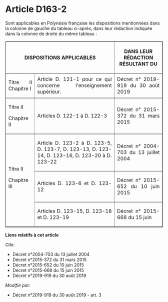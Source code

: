 # Article D163-2

Sont applicables en Polynésie française les dispositions mentionnées dans la colonne de gauche du tableau ci-après, dans leur
rédaction indiquée dans la colonne de droite du même tableau :

<table border="1">
    <tbody>
      <tr>
        <th colspan="2">

DISPOSITIONS APPLICABLES

</th>
        <th>

DANS LEUR RÉDACTION RÉSULTANT DU</th>
      </tr>
      <tr>
        <td align="justify">

Titre II Chapitre I

</td>
        <td align="justify">Article D. 121-1 pour ce qui concerne l'enseignement supérieur.</td>
        <td align="justify">
Décret n° 2019-919 du 30 août 2019
</td>
      </tr>
      <tr>
        <td align="justify">

Titre II

Chapitre II</td>
        <td align="justify">

Articles D. 122-1 à D. 122-3</td>
        <td align="justify">

Décret n° 2015-372 du 31 mars 2015
</td>
      </tr>
      <tr>
        <td align="justify" rowspan="3">Titre II

Chapitre III</td>
        <td align="justify">

Article D. 123-2 à D. 123-5, D. 123-7, D. 123-13, D. 123-14, D. 123-16, D. 123-20 à D. 123-22</td>
        <td align="justify">

Décret n° 2004-703 du 13 juillet 2004
</td>
      </tr>
      <tr>
        <td align="justify">

Articles D. 123-6 et D. 123-12</td>
        <td align="justify">

Décret n° 2015-652 du 10 juin 2015
</td>
      </tr>
      <tr>
        <td align="justify">

Articles D. 123-15, D. 123-18 et D. 123-19</td>
        <td align="justify">

Décret n° 2015-668 du 15 juin</td>
      </tr>
    </tbody>
  </table>

**Liens relatifs à cet article**

_Cite_:

  - Décret n°2004-703 du 13 juillet 2004
  - Décret n°2015-372 du 31 mars 2015
  - Décret n°2015-652 du 10 juin 2015
  - Décret n°2015-668 du 15 juin 2015
  - Décret n°2019-919 du 30 août 2019

_Modifié par_:

  - Décret n°2019-919 du 30 août 2019 - art. 3
